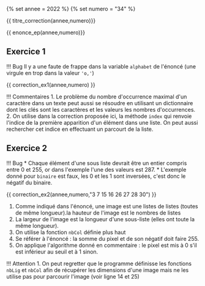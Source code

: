 {% set annee = 2022 %}
{% set numero = "34" %}


{{ titre_correction(annee,numero)}}

{{ enonce_ep(annee,numero)}}
 

## Exercice 1

!!! Bug
    Il y a une faute de frappe dans la variable `alphabet` de l'énoncé (une virgule en trop dans la valeur `'o,'`)

{{ correction_ex1(annee,numero) }}

!!! Commentaires
    1. Le problème du nombre d'occurrence maximal d'un caractère dans un texte peut aussi se résoudre en utilisant un dictionnaire dont les clés sont les caractères et les valeurs les nombres d'occurrences.
    2. On utilise dans la correction proposée ici, la méthode `index` qui renvoie l'indice de la première apparition d'un élément dans une liste. On peut aussi rechercher cet indice en effectuant un parcourt de la liste.

## Exercice 2 

!!! Bug
    * Chaque élément d'une sous liste devrait être un entier compris entre 0 et 255, or dans l'exemple l'une des valeurs est 287.
    * L'exemple donné pour `binaire` est faux, les 0 et les 1 sont inversées, c'est donc le négatif du binaire.

{{ correction_ex2(annee,numero,"3 7 15 16 26 27 28 30") }}


1. Comme indiqué dans l'énoncé, une image est une listes de listes (toutes de même longueur).la hauteur de l'image est le nombres de listes
2. La largeur de l'image est la longueur d'une sous-liste (elles ont toute la même longueur).
3. On utilise la fonction `nbCol` définie plus haut
4. Se référer à l'énoncé : la somme du pixel et de son négatif doit faire 255.
5. On applique l'algorithme donné en commentaire : le pixel est mis à 0 s'il est inférieur au seuil et à  1 sinon.

!!! Attention
    1. On peut regretter que le programme définisse les fonctions `nbLig` et `nbCol` afin de récupérer les dimensions d'une image mais ne les utilise pas pour parcourir l'image (voir ligne 14 et 25)